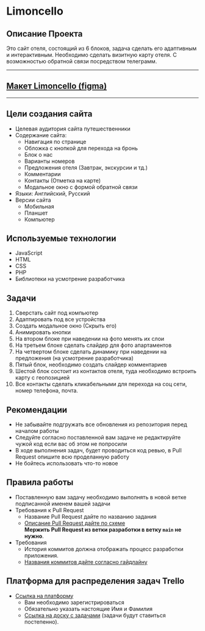# Limoncello 

## Описание Проекта
Это сайт отеля, состоящий из 6 блоков, задача сделать его адаптивным и интерактивным. Необходимо сделать визитную карту отеля. С возможностью обратной связи посредством телеграмм.

----
## [Макет Limoncello (figma)](https://www.figma.com/file/NJfF1NOW1xwSKnOQiiYNuO/limoncello?node-id=0%3A1&t=s6Gehiod1LzxQ09h-1)
----

## Цели создания сайта
- Целевая аудитория сайта путешественники
- Содержание сайта:
  - Навигация по странице
  - Обложка с кнопкой для перехода на бронь
  - Блок о нас
  - Варианты номеров
  - Предложения отеля (Завтрак, экскурсии и тд.)
  - Комментарии
  - Контакты (Отметка на карте)
  - Модальное окно с формой обратной связи
- Языки: Английский, Русский
- Версии сайта
  - Мобильная 
  - Планшет
  - Компьютер

## Используемые технологии
- JavaScript
- HTML
- CSS
- PHP
- Библиотеки на усмотрение разработчика

## Задачи 
1. Сверстать сайт под компьютер
2. Адаптировать под все устройства
3. Создать модальное окно (Скрыть его)
4. Анимировать кнопки
5. На втором блоке при наведении на фото менять их слои
6. На третьем блоке сделать слайдер для фото апартаментов
7. На четвертом блоке сделать динамику при наведении на предложения (на усмотрение разработчика)
8. Пятый блок, необходимо создать слайдер комментариев 
9. Шестой блок состоит из контактов отеля, туда необходимо встроить карту с геопозицией
10. Все контакты сделать кликабельными для перехода на соц сети, номер телефона, почта.

## Рекомендации 
- Не забывайте подгружать все обновления из репозитория перед началом работы
- Следуйте согласно поставленной вам задаче не редактируйте чужой код если вас об этом не попросили
- В ходе выполнения задач, будет проводиться код ревью, в Pull Request опишите всю проделанную работу
- Не бойтесь использовать что-то новое

## Правила работы
- Поставленную вам задачу необходимо выполнять в новой ветке подписанной именем вашей задачи
- Требования к Pull Request
    - Название Pull Request дайте по названию задания
    - [Описание Pull Request дайте по схеме](https://docs.rs.school/#/pull-request-review-process?id=Требования-к-pull-request-pr)  
    **Мержить Pull Request из ветки разработки в ветку `main` не нужно**.
- Требования
    - История коммитов должна отображать процесс разработки приложения.
    - [Названия коммитов дайте согласно гайдлайну](https://docs.rs.school/#/git-convention)

## Платформа для распределения задач Trello
- [Ссылка на платформу](https://www.googleadservices.com/pagead/aclk?sa=L&ai=DChcSEwiYutOpu-P9AhWD7eYKHSAIDqYYABABGgJ3cw&ohost=www.google.com&cid=CAESauD2AVsqFv6JnONU-A9v7zrX8U6-SF4BDHgvugooy9hMR0JG9loJ3j65ExigOT_IYFMvAYu2-Br7G3_cTuij33tIaiTDPf7pmwakAJOMNUEiKaGd34o5hsoi-WcLfhJhEHOk1xvPqKKwjr4&sig=AOD64_0K--eK4xXuV0rCFiV89SSF-q_nJg&q&adurl&ved=2ahUKEwiJo8ypu-P9AhUuSfEDHb_ID5IQ0Qx6BAgJEAE)
  - Вам необходимо зарегистрироваться
  - Обязательно указать настоящие Имя и Фамилия
  - [Ссылка на доску с задачами](https://trello.com/invite/b/50J4fCXQ/ATTI703f1a7a847c10ed87b7611cb103e35b1AE9CFAE/limoncello) (задачи будут ставиться постепенно).